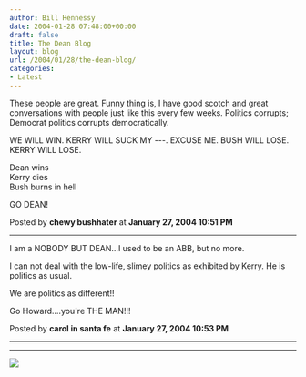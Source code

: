 ```yaml
---
author: Bill Hennessy
date: 2004-01-28 07:48:00+00:00
draft: false
title: The Dean Blog
layout: blog
url: /2004/01/28/the-dean-blog/
categories:
- Latest
---
```


These people are great. Funny thing is, I have good scotch and great conversations with people just like this every few weeks. Politics corrupts; Democrat politics corrupts democratically.

WE WILL WIN. KERRY WILL SUCK MY ---. EXCUSE ME. BUSH WILL LOSE. KERRY WILL LOSE.

Dean wins  
Kerry dies  
Bush burns in hell

GO DEAN!

Posted by **chewy bushhater** at **January 27, 2004 10:51 PM**

****

I am a NOBODY BUT DEAN...I used to be an ABB, but no more.

I can not deal with the low-life, slimey politics as exhibited by Kerry. He is politics as usual.

We are politics as different!!

Go Howard....you're THE MAN!!!

Posted by **carol in santa fe** at **January 27, 2004 10:53 PM**

****

****

![](https://blog.billhennessy.com/aggbug.aspx?PostID=784)

